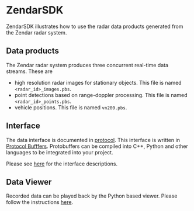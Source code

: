 # ZendarSDK

ZendarSDK illustrates how to use the radar data products generated from the Zendar radar system.

## Data products
The Zendar radar system produces three concurrent real-time data streams. These are

- high resolution radar images for stationary objects. This file is named `<radar_id>_images.pbs`.
- point detections based on range-doppler processing. This file is named `<radar_id>_points.pbs`.
- vehicle positions. This file is named `vn200.pbs`.

## Interface
The data interface is documented in [protocol](protocol). This interface is written in [Protocol Bufffers](https://developers.google.com/protocol-buffers). Protobuffers can be compiled into C++, Python and other languages to be integrated into your project.

Please see [here](protobuf/README.md) for the interface descriptions.

## Data Viewer
Recorded data can be played back by the Python based viewer. Please follow the instructions [here](python/viewer).



